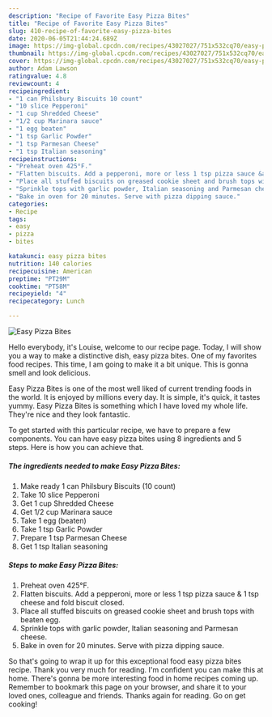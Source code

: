 ```yaml
---
description: "Recipe of Favorite Easy Pizza Bites"
title: "Recipe of Favorite Easy Pizza Bites"
slug: 410-recipe-of-favorite-easy-pizza-bites
date: 2020-06-05T21:44:24.689Z
image: https://img-global.cpcdn.com/recipes/43027027/751x532cq70/easy-pizza-bites-recipe-main-photo.jpg
thumbnail: https://img-global.cpcdn.com/recipes/43027027/751x532cq70/easy-pizza-bites-recipe-main-photo.jpg
cover: https://img-global.cpcdn.com/recipes/43027027/751x532cq70/easy-pizza-bites-recipe-main-photo.jpg
author: Adam Lawson
ratingvalue: 4.8
reviewcount: 4
recipeingredient:
- "1 can Philsbury Biscuits 10 count"
- "10 slice Pepperoni"
- "1 cup Shredded Cheese"
- "1/2 cup Marinara sauce"
- "1 egg beaten"
- "1 tsp Garlic Powder"
- "1 tsp Parmesan Cheese"
- "1 tsp Italian seasoning"
recipeinstructions:
- "Preheat oven 425°F."
- "Flatten biscuits. Add a pepperoni, more or less 1 tsp pizza sauce &amp; 1 tsp cheese and fold biscuit closed."
- "Place all stuffed biscuits on greased cookie sheet and brush tops with beaten egg."
- "Sprinkle tops with garlic powder, Italian seasoning and Parmesan cheese."
- "Bake in oven for 20 minutes. Serve with pizza dipping sauce."
categories:
- Recipe
tags:
- easy
- pizza
- bites

katakunci: easy pizza bites 
nutrition: 140 calories
recipecuisine: American
preptime: "PT29M"
cooktime: "PT58M"
recipeyield: "4"
recipecategory: Lunch

---
```



![Easy Pizza Bites](https://img-global.cpcdn.com/recipes/43027027/751x532cq70/easy-pizza-bites-recipe-main-photo.jpg)

Hello everybody, it's Louise, welcome to our recipe page. Today, I will show you a way to make a distinctive dish, easy pizza bites. One of my favorites food recipes. This time, I am going to make it a bit unique. This is gonna smell and look delicious.



Easy Pizza Bites is one of the most well liked of current trending foods in the world. It is enjoyed by millions every day. It is simple, it's quick, it tastes yummy. Easy Pizza Bites is something which I have loved my whole life. They're nice and they look fantastic.


To get started with this particular recipe, we have to prepare a few components. You can have easy pizza bites using 8 ingredients and 5 steps. Here is how you can achieve that.

<!--inarticleads1-->

##### The ingredients needed to make Easy Pizza Bites:

1. Make ready 1 can Philsbury Biscuits (10 count)
1. Take 10 slice Pepperoni
1. Get 1 cup Shredded Cheese
1. Get 1/2 cup Marinara sauce
1. Take 1 egg (beaten)
1. Take 1 tsp Garlic Powder
1. Prepare 1 tsp Parmesan Cheese
1. Get 1 tsp Italian seasoning




<!--inarticleads2-->

##### Steps to make Easy Pizza Bites:

1. Preheat oven 425°F.
1. Flatten biscuits. Add a pepperoni, more or less 1 tsp pizza sauce &amp; 1 tsp cheese and fold biscuit closed.
1. Place all stuffed biscuits on greased cookie sheet and brush tops with beaten egg.
1. Sprinkle tops with garlic powder, Italian seasoning and Parmesan cheese.
1. Bake in oven for 20 minutes. Serve with pizza dipping sauce.




So that's going to wrap it up for this exceptional food easy pizza bites recipe. Thank you very much for reading. I'm confident you can make this at home. There's gonna be more interesting food in home recipes coming up. Remember to bookmark this page on your browser, and share it to your loved ones, colleague and friends. Thanks again for reading. Go on get cooking!
